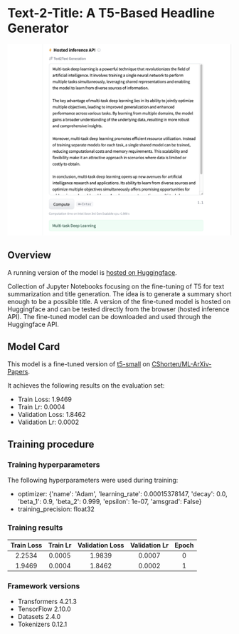# Text-2-Title: A T5-Based Headline Generator
<img src="./IMG/T5_API.png">

## Overview

A running version of the model is [hosted on Huggingface](https://huggingface.co/EdBianchi/T5-finetuned-abstracts).

Collection of Jupyter Notebooks focusing on the fine-tuning of T5 for text summarization and title generation. The idea is to generate a summary short enough to be a possible title. A version of the fine-tuned model is hosted on Huggingface and can be tested directly from the browser (hosted inference API). The fine-tuned model can be downloaded and used through the Huggingface API.

## Model Card

This model is a fine-tuned version of [t5-small](https://huggingface.co/t5-small) on [CShorten/ML-ArXiv-Papers](https://huggingface.co/datasets/CShorten/ML-ArXiv-Papers).

It achieves the following results on the evaluation set:
- Train Loss: 1.9469
- Train Lr: 0.0004
- Validation Loss: 1.8462
- Validation Lr: 0.0002

## Training procedure

### Training hyperparameters

The following hyperparameters were used during training:
- optimizer: {'name': 'Adam', 'learning_rate': 0.00015378147, 'decay': 0.0, 'beta_1': 0.9, 'beta_2': 0.999, 'epsilon': 1e-07, 'amsgrad': False}
- training_precision: float32

### Training results

| Train Loss | Train Lr | Validation Loss | Validation Lr | Epoch |
|:----------:|:--------:|:---------------:|:-------------:|:-----:|
| 2.2534     | 0.0005   | 1.9839          | 0.0007        | 0     |
| 1.9469     | 0.0004   | 1.8462          | 0.0002        | 1     |


### Framework versions

- Transformers 4.21.3
- TensorFlow 2.10.0
- Datasets 2.4.0
- Tokenizers 0.12.1


